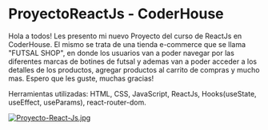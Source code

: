 # ProyectoReactJs - CoderHouse

Hola a todos! Les presento mi nuevo Proyecto del curso de ReactJs en CoderHouse. El mismo se trata de una tienda e-commerce que se llama "FUTSAL SHOP", en donde
los usuarios van a poder navegar por las diferentes marcas de botines de futsal y ademas van a poder acceder a los detalles de los productos, agregar productos
al carrito de compras y mucho mas. Espero que les guste, muchas gracias!

Herramientas utilizadas: HTML, CSS, JavaScript, ReactJs, Hooks(useState, useEffect, useParams), react-router-dom.

[![Proyecto-React-Js.jpg](https://i.postimg.cc/MKGHbfK2/Proyecto-React-Js.jpg)](https://postimg.cc/K4dmmzMJ)


